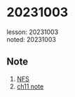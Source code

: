 # 20231003
lesson: 20231003  
noted: 20231003

## Note
1. [NFS](20231003.md)
2. [ch11 note](ch11-2.md)